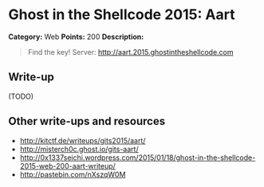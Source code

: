 # Ghost in the Shellcode 2015: Aart

**Category:** Web
**Points:** 200
**Description:**

> Find the key!
> Server: http://aart.2015.ghostintheshellcode.com

## Write-up

(TODO)

## Other write-ups and resources

* <http://kitctf.de/writeups/gits2015/aart/>
* <http://misterch0c.ghost.io/gits-aart/>
* <http://0x1337seichi.wordpress.com/2015/01/18/ghost-in-the-shellcode-2015-web-200-aart-writeup/>
* <http://pastebin.com/nXszqW0M>
